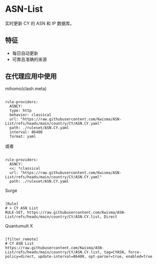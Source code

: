 
# ASN-List
    
实时更新 CY 的 ASN 和 IP 数据库。
    
## 特征
    
- 每日自动更新
- 可靠且准确的来源
    
## 在代理应用中使用
    
mihomo(clash.meta)
   
<pre><code class="language-javascript">
rule-providers:
  ASNCY:
  type: http
  behavior: classical
  url: "https://raw.githubusercontent.com/Kwisma/ASN-List/refs/heads/main/country/CY/ASN.CY.yaml"
  path: ./ruleset/ASN.CY.yaml
  interval: 86400
  format: yaml
</code></pre>

或者

<pre><code class="language-javascript">
rule-providers:
  ASNCY:
  <<: *classical
  url: "https://raw.githubusercontent.com/Kwisma/ASN-List/refs/heads/main/country/CY/ASN.CY.yaml"
  path: ./ruleset/ASN.CY.yaml
</code></pre>
    
Surge
    
<pre><code class="language-javascript">
[Rule]
# > CY ASN List
RULE-SET, https://raw.githubusercontent.com/Kwisma/ASN-List/refs/heads/main/country/CY/ASN.CY.list, Direct
</code></pre>
    
Quantumult X
    
<pre><code class="language-javascript">
[filter_remote]
# CY ASN List
https://raw.githubusercontent.com/Kwisma/ASN-List/refs/heads/main/country/CY/ASN.CY.list, tag=CYASN, force-policy=direct, update-interval=86400, opt-parser=true, enabled=true
</code></pre>

